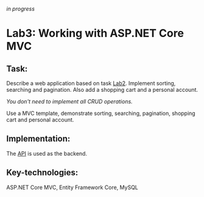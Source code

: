 *in progress*
# Lab3: Working with ASP.NET Core MVC
## Task:
Describe a web application based on task [Lab2](https://github.com/Tripli33/dotnet_labs/tree/lab2).
Implement sorting, searching and pagination. Also add a shopping cart and a personal account. 

*You don't need to implement all CRUD operations.*

Use a MVC template, demonstrate sorting, searching, pagination, shopping cart and personal account.

## Implementation:
The [API](https://github.com/Tripli33/dotnet_labs/tree/api) is used as the backend.

## Key-technologies:
ASP.NET Core MVC, Entity Framework Core, MySQL